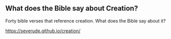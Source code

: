 ## What does the Bible say about Creation?

Forty bible verses that reference creation.  What does the Bible say about it?

https://severude.github.io/creation/
